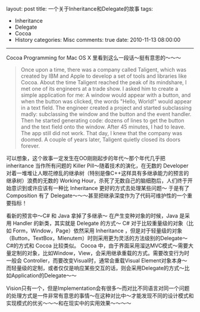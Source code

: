 layout: post
title: 一个关于Inheritance和Delegate的故事
tags:
  - Inheritance
  - Delegate
  - Cocoa
  - History
categories: Misc
comments: true
date: 2010-11-13 08:00:00
---
Cocoa Programming for Mac OS X 里看到这么一段话～挺有意思的～～～

> Once upon a time, there was a company called Taligent, which was created by IBM and Apple to develop a set of tools and libraries like Cocoa. About the time Taligent reached the peak of its mindshare, I met one of its engineers at a trade show. I asked him to create a  simple application for me: A window would appear with a button, and when the button was clicked, the words "Hello, World!" would appear in a text field. The engineer created a project and started subclassing madly: subclassing the window and the button and the event handler. Then he started generating code: dozens of lines to get the button and the text field onto the window. After 45 minutes, I had to leave. The app still did not work. That day, I knew that the company was doomed. A couple of years later, Taligent quietly closed its doors forever.

可以想象，这个故事一定发生在OO刚刚起步的年代～那个年代几乎把 inheritance 当作所有问题的 Killer Pill～随着技术的演化，在无数的 Developer 对着一堆堆让人眼花缭乱的继承树（特别是像C++这样具有多继承能力的预言的继承树）浪费的无数的 Working Hour，杀死了无数自己的脑细胞后，人们终于开始意识到或许应该有一种比 Inheritance 更好的方式去处理某些问题～ 于是有了 Composition 有了 Delegate～～～甚至把继承深度作为了代码可维护性的一个重要指标！

看新的预言中～C# 和 Java 拿掉了多继承～ 在产生变种对象的时候，Java 是采用 Handler 的新类，其实就是 Delegate 的方式～ C# 对于比较重量级的对象（比如 Form，Window，Page）依然采用 Inheritance ，但是对于轻量级的对象（Button，TextBox，MIenutem）时则采用更为灵活的方法级别的Delegate～
C#的方式和 Cocoa 比较类似。
Cocoa 中，由于界面采用溜达MVC模式～需要大量定制的对象，比如Window，View，会采用继承重载的方式。需要改变行为时一般会 Controller，而要改变Visual时，通常会重载Visual Element对象本身～ 而轻量级的定制，或者仅仅是响应某些交互的话，则会采用Delegate的方式～比如Application的Delegate～～

Vision只有一个，但是Implementation会有很多～而对比不同语言对同一个问题的处理方式是一件非常有意思的事情～在这种对比中～才能发现不同的设计模式和实现模式的优劣～～～和在现实中的实用效果～～～～
